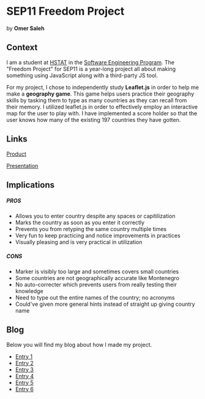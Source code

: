 # SEP11 Freedom Project
by **Omer Saleh**

## Context
I am a student at [HSTAT](https://www.hstat.org/) in the [Software Engineering Program](https://hstatsep.github.io/). The "Freedom Project" for SEP11 is a year-long project all about making something using JavaScript along with a third-party JS tool.

For my project, I chose to independently study **Leaflet.js** in order to help me make a **geography game**. This game helps users practice their geography skills by tasking them to type as many countries as they can recall from their memory. I utilized leaflet.js in order to effectively employ an interactive map for the user to play with. I have implemented a score holder so that the user knows how many of the existing 197 countries they have gotten. 

## Links

[Product](omers9293.github.io/sep11-freedom-project)

[Presentation](https://docs.google.com/presentation/d/1nzBdaWeB52d9qT8KNkp8MSmNT4ryFXnVMaEpSdfbwbs/edit#slide=id.g2de5a756576_0_13)

## Implications
##### PROS
* Allows you to enter country despite any spaces or capitilization
* Marks the country as soon as you enter it correctly
* Prevents you from retyping the same country multiple times
* Very fun to keep practicing and notice improvements in practices
* Visually pleasing and is very practical in utilization
##### CONS
* Marker is visibly too large and sometimes covers small countries
* Some countries are not geographically accurate like Montenegro
* No auto-correcter which prevents users from really testing their knowledge
* Need to type out the entire names of the country; no acronyms
* Could've given more general hints instead of straight up giving country name


## Blog
Below you will find my blog about how I made my project.

* [Entry 1](blog/entry01.md)
* [Entry 2](blog/entry02.md)
* [Entry 3](blog/entry03.md)
* [Entry 4](blog/entry04.md)
* [Entry 5](blog/entry05.md)
* [Entry 6](blog/entry06.md)
